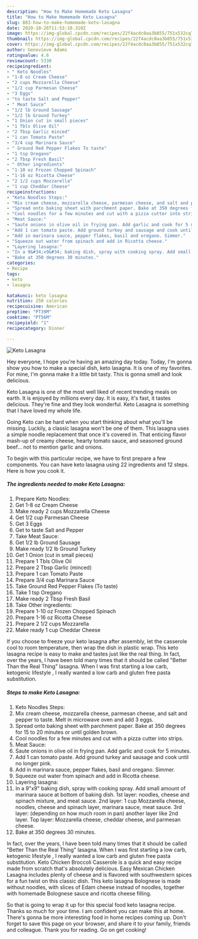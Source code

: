 ```yaml
---
description: "How to Make Homemade Keto Lasagna"
title: "How to Make Homemade Keto Lasagna"
slug: 883-how-to-make-homemade-keto-lasagna
date: 2020-10-26T11:53:10.310Z
image: https://img-global.cpcdn.com/recipes/22f4acdc0aa3b855/751x532cq70/keto-lasagna-recipe-main-photo.jpg
thumbnail: https://img-global.cpcdn.com/recipes/22f4acdc0aa3b855/751x532cq70/keto-lasagna-recipe-main-photo.jpg
cover: https://img-global.cpcdn.com/recipes/22f4acdc0aa3b855/751x532cq70/keto-lasagna-recipe-main-photo.jpg
author: Genevieve Adams
ratingvalue: 4.6
reviewcount: 5330
recipeingredient:
- " Keto Noodles"
- "1-8 oz Cream Cheese"
- "2 cups Mozzarella Cheese"
- "1/2 cup Parmesan Cheese"
- "3 Eggs"
- "to taste Salt and Pepper"
- " Meat Sauce"
- "1/2 lb Ground Sausage"
- "1/2 lb Ground Turkey"
- "1 Onion cut in small pieces"
- "1 Tbls Olive Oil"
- "2 Tbsp Garlic minced"
- "1 can Tomato Paste"
- "3/4 cup Marinara Sauce"
- " Ground Red Pepper Flakes To taste"
- "1 tsp Oregano"
- "2 Tbsp Fresh Basil"
- " Other ingredients"
- "1-10 oz Frozen Chopped Spinach"
- "1-16 oz Ricotta Cheese"
- "2 1/2 cups Mozzarella"
- "1 cup Cheddar Cheese"
recipeinstructions:
- "Keto Noodles Steps:"
- "Mix cream cheese, mozzarella cheese, parmesan cheese, and salt and pepper to taste. Melt in microwave oven and add 3 eggs."
- "Spread onto baking sheet with parchment paper. Bake at 350 degrees for 15 to 20 minutes or until golden brown."
- "Cool noodles for a few minutes and cut with a pizza cutter into strips."
- "Meat Sauce:"
- "Saute onions in olive oil in frying pan. Add garlic and cook for 5 minutes."
- "Add 1 can tomato paste. Add ground turkey and sausage and cook until no longer pink."
- "Add in marinara sauce, pepper flakes, basil and oregano. Simmer."
- "Squeeze out water from spinach and add in Ricotta cheese."
- "Layering lasagna:"
- "In a 9&#34;x9&#34; baking dish, spray with cooking spray. Add small amount of marinara sauce at bottom of baking dish. 1st layer: noodles, cheese and spinach mixture, and meat sauce. 2nd layer: 1 cup Mozzarella cheese, noodles, cheese and spinach layer, marinara sauce, meat sauce. 3rd layer: (depending on how much room in pan) another layer like 2nd layer. Top layer: Mozzarella cheese, cheddar cheese, and parmesan cheese."
- "Bake at 350 degrees 30 minutes."
categories:
- Recipe
tags:
- keto
- lasagna

katakunci: keto lasagna 
nutrition: 250 calories
recipecuisine: American
preptime: "PT39M"
cooktime: "PT56M"
recipeyield: "1"
recipecategory: Dinner

---
```



![Keto Lasagna](https://img-global.cpcdn.com/recipes/22f4acdc0aa3b855/751x532cq70/keto-lasagna-recipe-main-photo.jpg)

Hey everyone, I hope you're having an amazing day today. Today, I'm gonna show you how to make a special dish, keto lasagna. It is one of my favorites. For mine, I'm gonna make it a little bit tasty. This is gonna smell and look delicious.

Keto Lasagna is one of the most well liked of recent trending meals on earth. It is enjoyed by millions every day. It is easy, it's fast, it tastes delicious. They're fine and they look wonderful. Keto Lasagna is something that I have loved my whole life.

Going Keto can be hard when you start thinking about what you&#39;ll be missing. Luckily, a classic lasagna won&#39;t be one of them. This lasagna uses a simple noodle replacement that once it&#39;s covered in. That enticing flavor mash-up of creamy cheese, hearty tomato sauce, and seasoned ground beef… not to mention garlic and onions.


To begin with this particular recipe, we have to first prepare a few components. You can have keto lasagna using 22 ingredients and 12 steps. Here is how you cook it.

<!--inarticleads1-->

##### The ingredients needed to make Keto Lasagna:

1. Prepare  Keto Noodles:
1. Get 1-8 oz Cream Cheese
1. Make ready 2 cups Mozzarella Cheese
1. Get 1/2 cup Parmesan Cheese
1. Get 3 Eggs
1. Get to taste Salt and Pepper
1. Take  Meat Sauce:
1. Get 1/2 lb Ground Sausage
1. Make ready 1/2 lb Ground Turkey
1. Get 1 Onion (cut in small pieces)
1. Prepare 1 Tbls Olive Oil
1. Prepare 2 Tbsp Garlic (minced)
1. Prepare 1 can Tomato Paste
1. Prepare 3/4 cup Marinara Sauce
1. Take  Ground Red Pepper Flakes (To taste)
1. Take 1 tsp Oregano
1. Make ready 2 Tbsp Fresh Basil
1. Take  Other ingredients:
1. Prepare 1-10 oz Frozen Chopped Spinach
1. Prepare 1-16 oz Ricotta Cheese
1. Prepare 2 1/2 cups Mozzarella
1. Make ready 1 cup Cheddar Cheese


If you choose to freeze your keto lasagna after assembly, let the casserole cool to room temperature, then wrap the dish in plastic wrap. This keto lasagna recipe is easy to make and tastes just like the real thing. In fact, over the years, I have been told many times that it should be called &#34;Better Than the Real Thing&#34; lasagna. When I was first starting a low carb, ketogenic lifestyle , I really wanted a low carb and gluten free pasta substitution. 

<!--inarticleads2-->

##### Steps to make Keto Lasagna:

1. Keto Noodles Steps:
1. Mix cream cheese, mozzarella cheese, parmesan cheese, and salt and pepper to taste. Melt in microwave oven and add 3 eggs.
1. Spread onto baking sheet with parchment paper. Bake at 350 degrees for 15 to 20 minutes or until golden brown.
1. Cool noodles for a few minutes and cut with a pizza cutter into strips.
1. Meat Sauce:
1. Saute onions in olive oil in frying pan. Add garlic and cook for 5 minutes.
1. Add 1 can tomato paste. Add ground turkey and sausage and cook until no longer pink.
1. Add in marinara sauce, pepper flakes, basil and oregano. Simmer.
1. Squeeze out water from spinach and add in Ricotta cheese.
1. Layering lasagna:
1. In a 9&#34;x9&#34; baking dish, spray with cooking spray. Add small amount of marinara sauce at bottom of baking dish. 1st layer: noodles, cheese and spinach mixture, and meat sauce. 2nd layer: 1 cup Mozzarella cheese, noodles, cheese and spinach layer, marinara sauce, meat sauce. 3rd layer: (depending on how much room in pan) another layer like 2nd layer. Top layer: Mozzarella cheese, cheddar cheese, and parmesan cheese.
1. Bake at 350 degrees 30 minutes.


In fact, over the years, I have been told many times that it should be called &#34;Better Than the Real Thing&#34; lasagna. When I was first starting a low carb, ketogenic lifestyle , I really wanted a low carb and gluten free pasta substitution. Keto Chicken Broccoli Casserole is a quick and easy recipe made from scratch that&#39;s absolutely delicious. Easy Mexican Chicken Lasagna includes plenty of cheese and is flavored with southwestern spices for a fun twist on this classic dish. This keto lasagna Bolognese is made without noodles, with slices of Edam cheese instead of noodles, together with homemade Bolognese sauce and ricotta cheese filling. 

So that is going to wrap it up for this special food keto lasagna recipe. Thanks so much for your time. I am confident you can make this at home. There's gonna be more interesting food in home recipes coming up. Don't forget to save this page on your browser, and share it to your family, friends and colleague. Thank you for reading. Go on get cooking!
